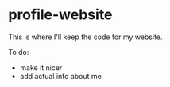 # profile-website
This is where I'll keep the code for my website.

To do:

- make it nicer
- add actual info about me
